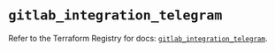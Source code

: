 # `gitlab_integration_telegram`

Refer to the Terraform Registry for docs: [`gitlab_integration_telegram`](https://registry.terraform.io/providers/gitlabhq/gitlab/17.6.0/docs/resources/integration_telegram).
